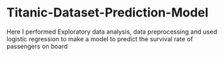 # Titanic-Dataset-Prediction-Model
Here I performed Exploratory data analysis, data preprocessing and used logistic regression to make a model to predict the survival rate of passengers on board
